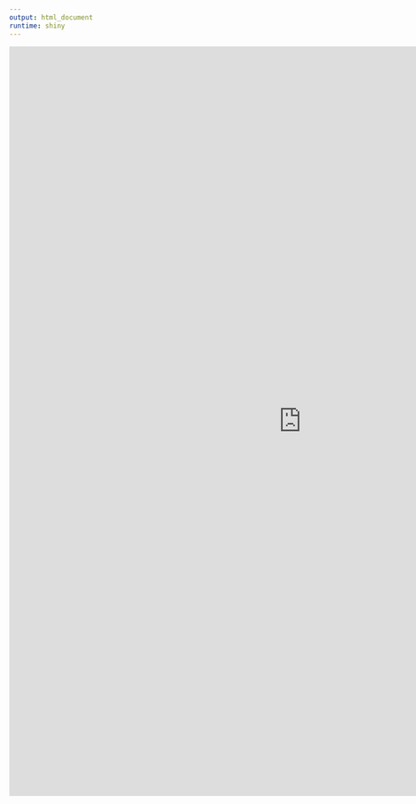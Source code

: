 ```yaml
---
output: html_document
runtime: shiny
---
```




<iframe width="1050" height="1350" scrolling="no" frameborder="no" style="text-align:center;" src="https://cromwell421.shinyapps.io/qb_comparison/" allowfullscreen> </iframe>



